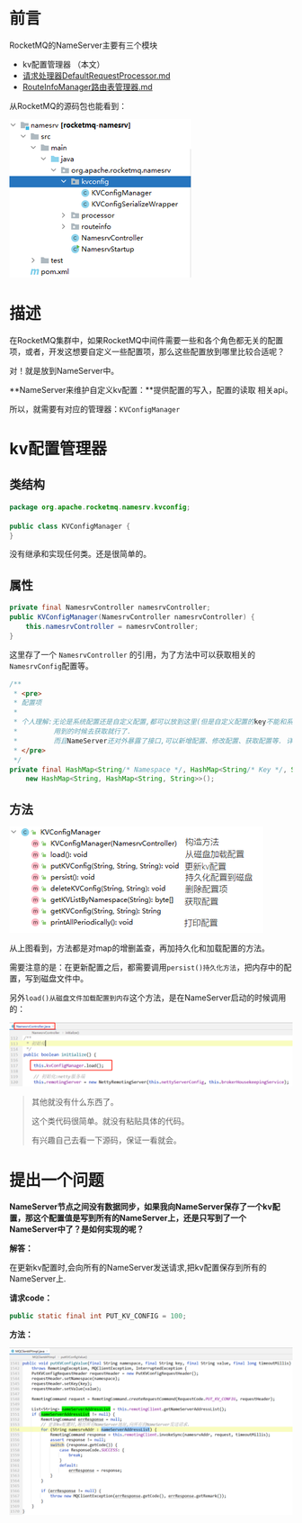# 前言

RocketMQ的NameServer主要有三个模块

- kv配置管理器 （本文）
-  [请求处理器DefaultRequestProcessor.md](请求处理器DefaultRequestProcessor.md) 
-  [RouteInfoManager路由表管理器.md](RouteInfoManager路由表管理器.md) 

从RocketMQ的源码包也能看到：

![image-20211130165917769](images/image-20211130165917769.png)





# 描述

在RocketMQ集群中，如果RocketMQ中间件需要一些和各个角色都无关的配置项，或者，开发这想要自定义一些配置项，那么这些配置放到哪里比较合适呢？

对！就是放到NameServer中。



**NameServer来维护自定义kv配置：**提供配置的写入，配置的读取 相关api。

所以，就需要有对应的管理器：`KVConfigManager`







# kv配置管理器 

## 类结构

```java
package org.apache.rocketmq.namesrv.kvconfig;

public class KVConfigManager {
}
```

没有继承和实现任何类。还是很简单的。



## 属性

```java
private final NamesrvController namesrvController;
public KVConfigManager(NamesrvController namesrvController) {
    this.namesrvController = namesrvController;
}
```

这里存了一个 `NamesrvController` 的引用，为了方法中可以获取相关的`NamesrvConfig`配置等。



```java
/**
 * <pre>
 * 配置项
 *
 * 个人理解:无论是系统配置还是自定义配置,都可以放到这里(但是自定义配置的key不能和系统配置的key重复,否则会覆盖配置值)
 *         用到的时候去获取就行了.
 *         而且NameServer还对外暴露了接口,可以新增配置、修改配置、获取配置等. 详见: {@link DefaultRequestProcessor#putKVConfig}
 * </pre>
 */
private final HashMap<String/* Namespace */, HashMap<String/* Key */, String/* Value */>> configTable = 
    new HashMap<String, HashMap<String, String>>();
```



## 方法

![image-20211130171417573](images/image-20211130171417573.png)

从上图看到，方法都是对map的增删盖查，再加持久化和加载配置的方法。

需要注意的是：在更新配置之后，都需要调用`persist()持久化方法`，把内存中的配置，写到磁盘文件中。

另外`load()从磁盘文件加载配置到内存`这个方法，是在NameServer启动的时候调用的：

![image-20211130172022558](images/image-20211130172022558.png)



> 其他就没有什么东西了。
>
> 这个类代码很简单。就没有粘贴具体的代码。
>
> 有兴趣自己去看一下源码，保证一看就会。



# 提出一个问题

**NameServer节点之间没有数据同步，如果我向NameServer保存了一个kv配置，那这个配置值是写到所有的NameServer上，还是只写到了一个NameServer中了？是如何实现的呢？**

**解答：**

在更新kv配置时,会向所有的NameServer发送请求,把kv配置保存到所有的NameServer上.

**请求code：**

```java
public static final int PUT_KV_CONFIG = 100;
```

**方法：**

![image-20211130171138419](images/image-20211130171138419.png)







